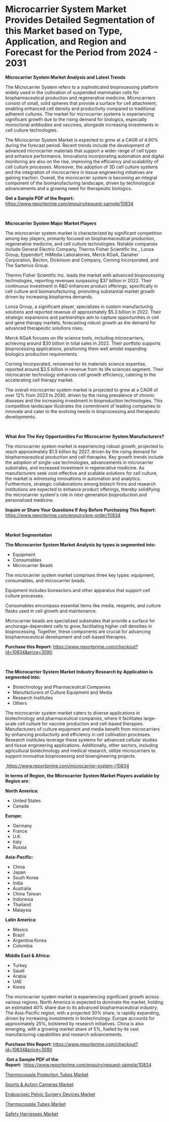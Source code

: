 <p><h1>Microcarrier System Market Provides Detailed Segmentation of this Market based on Type, Application, and Region and Forecast for the Period from 2024 - 2031</h1></p><p><strong>Microcarrier System Market Analysis and Latest Trends</strong></p>
<p><p>The Microcarrier System refers to a sophisticated bioprocessing platform widely used in the cultivation of suspended mammalian cells for biopharmaceutical production and regenerative medicine. Microcarriers consist of small, solid spheres that provide a surface for cell attachment, enabling enhanced cell density and productivity compared to traditional adherent cultures. The market for microcarrier systems is experiencing significant growth due to the rising demand for biologics, especially monoclonal antibodies and vaccines, alongside increasing investments in cell culture technologies.</p><p>The Microcarrier System Market is expected to grow at a CAGR of 4.90% during the forecast period. Recent trends include the development of advanced microcarrier materials that support a wider range of cell types and enhance performance. Innovations incorporating automation and digital monitoring are also on the rise, improving the efficiency and scalability of cell culture processes. Moreover, the adoption of 3D cell culture systems and the integration of microcarriers in tissue engineering initiatives are gaining traction. Overall, the microcarrier system is becoming an integral component of the biomanufacturing landscape, driven by technological advancements and a growing need for therapeutic biologics.</p></p>
<p><strong>Get a Sample PDF of the Report:&nbsp;</strong> <a href="https://www.reportprime.com/enquiry/request-sample/10834">https://www.reportprime.com/enquiry/request-sample/10834</a></p>
<p>&nbsp;</p>
<p><strong>Microcarrier System Major Market Players</strong></p>
<p><p>The microcarrier system market is characterized by significant competition among key players, primarily focused on biopharmaceutical production, regenerative medicine, and cell culture technologies. Notable companies include General Electric Company, Thermo Fisher Scientific Inc., Lonza Group, Eppendorf, HiMedia Laboratories, Merck KGaA, Danaher Corporation, Becton, Dickinson and Company, Corning Incorporated, and The Sartorius Group.</p><p>Thermo Fisher Scientific Inc. leads the market with advanced bioprocessing technologies, reporting revenues surpassing $37 billion in 2022. Their continuous investment in R&D enhances product offerings, specifically in cell culture and biomanufacturing, promoting substantial market growth driven by increasing biopharma demands.</p><p>Lonza Group, a significant player, specializes in custom manufacturing solutions and reported revenue of approximately $5.3 billion in 2022. Their strategic expansions and partnerships aim to capture opportunities in cell and gene therapy markets, forecasting robust growth as the demand for advanced therapeutic solutions rises.</p><p>Merck KGaA focuses on life science tools, including microcarriers, achieving around $30 billion in total sales in 2022. Their portfolio supports bioprocessing applications, positioning them well amidst expanding biologics production requirements.</p><p>Corning Incorporated, renowned for its materials science expertise, reported around $3.5 billion in revenue from its life sciences segment. Their microcarrier technology enhances cell growth efficiency, catering to the accelerating cell therapy market.</p><p>The overall microcarrier system market is projected to grow at a CAGR of over 12% from 2023 to 2030, driven by the rising prevalence of chronic diseases and the increasing investment in bioproduction technologies. This competitive landscape illustrates the commitment of leading companies to innovate and cater to the evolving needs in bioprocessing and therapeutic developments.</p></p>
<p>&nbsp;</p>
<p><strong>What Are The Key Opportunities For Microcarrier System Manufacturers?</strong></p>
<p><p>The microcarrier system market is experiencing robust growth, projected to reach approximately $1.5 billion by 2027, driven by the rising demand for biopharmaceutical production and cell therapies. Key growth trends include the adoption of single-use technologies, advancements in microcarrier substrates, and increased investment in regenerative medicine. As manufacturers seek cost-effective and scalable solutions for cell culture, the market is witnessing innovations in automation and analytics. Furthermore, strategic collaborations among biotech firms and research institutions are expected to enhance product offerings, thereby solidifying the microcarrier system's role in next-generation bioproduction and personalized medicine.</p></p>
<p><strong>Inquire or Share Your Questions If Any Before Purchasing This Report:</strong> <a href="https://www.reportprime.com/enquiry/pre-order/10834">https://www.reportprime.com/enquiry/pre-order/10834</a></p>
<p>&nbsp;</p>
<p><strong>Market Segmentation</strong></p>
<p><strong>The Microcarrier System Market Analysis by types is segmented into:</strong></p>
<p><ul><li>Equipment</li><li>Consumables</li><li>Microcarrier Beads</li></ul></p>
<p><p>The microcarrier system market comprises three key types: equipment, consumables, and microcarrier beads. </p><p>Equipment includes bioreactors and other apparatus that support cell culture processes. </p><p>Consumables encompass essential items like media, reagents, and culture flasks used in cell growth and maintenance. </p><p>Microcarrier beads are specialized substrates that provide a surface for anchorage-dependent cells to grow, facilitating higher cell densities in bioprocessing. Together, these components are crucial for advancing biopharmaceutical development and cell-based therapies.</p></p>
<p><strong>Purchase this Report:&nbsp;</strong><a href="https://www.reportprime.com/checkout?id=10834&price=3590">https://www.reportprime.com/checkout?id=10834&price=3590</a></p>
<p>&nbsp;</p>
<p><strong>The Microcarrier System Market Industry Research by Application is segmented into:</strong></p>
<p><ul><li>Biotechnology and Pharmaceutical Companies</li><li>Manufacturers of Culture Equipment and Media</li><li>Research Institutes</li><li>Others</li></ul></p>
<p><p>The microcarrier system market caters to diverse applications in biotechnology and pharmaceutical companies, where it facilitates large-scale cell culture for vaccine production and cell-based therapies. Manufacturers of culture equipment and media benefit from microcarriers by enhancing productivity and efficiency in cell cultivation processes. Research institutes leverage these systems for advanced cellular studies and tissue engineering applications. Additionally, other sectors, including agricultural biotechnology and medical research, utilize microcarriers to support innovative bioprocessing and bioengineering projects.</p></p>
<p><a href="https://www.reportprime.com/microcarrier-system-r10834">&nbsp;https://www.reportprime.com/microcarrier-system-r10834</a></p>
<p><strong>In terms of Region, the Microcarrier System Market Players available by Region are:</strong></p>
<p>
    <p> <strong> North America: </strong>
        <ul>
            <li>United States</li>
            <li>Canada</li>
        </ul>
        </p> 
    <p> <strong> Europe: </strong>
        <ul>
            <li>Germany</li>
            <li>France</li>
            <li>U.K.</li>
            <li>Italy</li>
            <li>Russia</li>
        </ul>
        </p> 
    <p> <strong> Asia-Pacific: </strong>
        <ul>
            <li>China</li>
            <li>Japan</li>
            <li>South Korea</li>
            <li>India</li>
            <li>Australia</li>
            <li>China Taiwan</li>
            <li>Indonesia</li>
            <li>Thailand</li>
            <li>Malaysia</li>
        </ul>
        </p> 
    <p> <strong> Latin America: </strong>
        <ul>
            <li>Mexico</li>
            <li>Brazil</li>
            <li>Argentina Korea</li>
            <li>Colombia</li>
        </ul>
        </p> 
    <p> <strong> Middle East & Africa: </strong>
        <ul>
            <li>Turkey</li>
            <li>Saudi</li>
            <li>Arabia</li>
            <li>UAE</li>
            <li>Korea</li>
        </ul>
    </p>
    </p>
<p><p>The microcarrier system market is experiencing significant growth across various regions. North America is expected to dominate the market, holding an estimated 40% share due to its advanced biopharmaceutical industry. The Asia-Pacific region, with a projected 30% share, is rapidly expanding, driven by increasing investments in biotechnology. Europe accounts for approximately 25%, bolstered by research initiatives. China is also emerging, with a growing market share of 5%, fueled by its vast manufacturing capabilities and research advancements.</p></p>
<p><strong>Purchase this Report: </strong><a href="https://www.reportprime.com/checkout?id=10834&price=3590">https://www.reportprime.com/checkout?id=10834&price=3590</a></p>
<p>&nbsp;<strong>Get a Sample PDF of the Report:&nbsp;&nbsp;</strong><a href="https://www.reportprime.com/enquiry/request-sample/10834">https://www.reportprime.com/enquiry/request-sample/10834</a></p>
<p><strong></strong></p>
<p><p><a href="https://www.linkedin.com/pulse/thermocouple-protection-tubes-market-emerging-trends-future-kfwae?trackingId=MrmKVYGUROuqOqD%2BgOuloQ%3D%3D">Thermocouple Protection Tubes Market</a></p><p><a href="https://issuu.com/reportprime-2/docs/sports-action-cameras-market-size-2_145f4387d412a4">Sports & Action Cameras Market</a></p><p><a href="https://medium.com/@michael.parsons65654/global-endoscopic-pelvic-surgery-devices-market-size-and-market-trends-analysis-by-regional-a8f4f9d076e6">Endoscopic Pelvic Surgery Devices Market</a></p><p><a href="https://www.linkedin.com/pulse/what-innovations-shaping-thermocouple-tubes-market-application-w6vwe?trackingId=soSZ%2FnL2QuS%2FUT%2B0eGSqpg%3D%3D">Thermocouple Tubes Market</a></p><p><a href="https://issuu.com/reportprime-2/docs/safety-harnesses-market-size-2030.p_6658ca8d7d40e8">Safety Harnesses Market</a></p></p>
